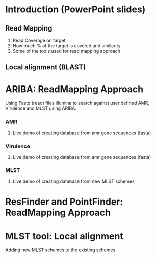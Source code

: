 # Introduction (PowerPoint slides)
## Read Mapping
 1. Read Coverage on target
 2. How much % of the target is covered and similarity 
 3. Some of the tools used for read mapping approach

## Local alignment (BLAST)

# ARIBA: ReadMapping Approach
Using Fastq (read) files illumina to search against user defined AMR, Virulence and MLST using ARIBA.

### AMR
1. Live demo of creating database from amr gene sequences (fasta)

### Virulence 
1. Live demo of creating database from amr gene sequences (fasta)

### MLST
1. Live demo of creating database from new MLST schemes 


# ResFinder and PointFinder: ReadMapping Approach


# MLST tool: Local alignment 
Adding new MLST schemes to the existing schemes


